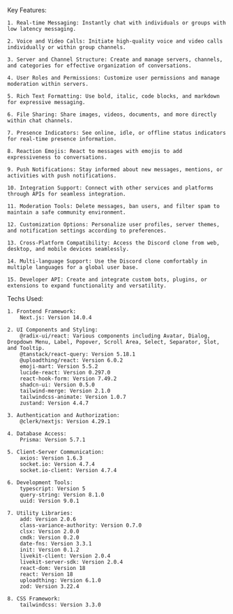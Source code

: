 Key Features:

    1. Real-time Messaging: Instantly chat with individuals or groups with low latency messaging.

    2. Voice and Video Calls: Initiate high-quality voice and video calls individually or within group channels.

    3. Server and Channel Structure: Create and manage servers, channels, and categories for effective organization of conversations.

    4. User Roles and Permissions: Customize user permissions and manage moderation within servers.

    5. Rich Text Formatting: Use bold, italic, code blocks, and markdown for expressive messaging.

    6. File Sharing: Share images, videos, documents, and more directly within chat channels.

    7. Presence Indicators: See online, idle, or offline status indicators for real-time presence information.

    8. Reaction Emojis: React to messages with emojis to add expressiveness to conversations.

    9. Push Notifications: Stay informed about new messages, mentions, or activities with push notifications.

    10. Integration Support: Connect with other services and platforms through APIs for seamless integration.

    11. Moderation Tools: Delete messages, ban users, and filter spam to maintain a safe community environment.

    12. Customization Options: Personalize user profiles, server themes, and notification settings according to preferences.

    13. Cross-Platform Compatibility: Access the Discord clone from web, desktop, and mobile devices seamlessly.

    14. Multi-language Support: Use the Discord clone comfortably in multiple languages for a global user base.

    15. Developer API: Create and integrate custom bots, plugins, or extensions to expand functionality and versatility.

  Techs Used:

    1. Frontend Framework:
        Next.js: Version 14.0.4

    2. UI Components and Styling:
        @radix-ui/react: Various components including Avatar, Dialog, Dropdown Menu, Label, Popover, Scroll Area, Select, Separator, Slot, and Tooltip.
        @tanstack/react-query: Version 5.18.1
        @uploadthing/react: Version 6.0.2
        emoji-mart: Version 5.5.2
        lucide-react: Version 0.297.0
        react-hook-form: Version 7.49.2
        shadcn-ui: Version 0.5.0
        tailwind-merge: Version 2.1.0
        tailwindcss-animate: Version 1.0.7
        zustand: Version 4.4.7

    3. Authentication and Authorization:
        @clerk/nextjs: Version 4.29.1

    4. Database Access:
        Prisma: Version 5.7.1

    5. Client-Server Communication:
        axios: Version 1.6.3
        socket.io: Version 4.7.4
        socket.io-client: Version 4.7.4

    6. Development Tools:
        typescript: Version 5
        query-string: Version 8.1.0
        uuid: Version 9.0.1

    7. Utility Libraries:
        add: Version 2.0.6
        class-variance-authority: Version 0.7.0
        clsx: Version 2.0.0
        cmdk: Version 0.2.0
        date-fns: Version 3.3.1
        init: Version 0.1.2
        livekit-client: Version 2.0.4
        livekit-server-sdk: Version 2.0.4
        react-dom: Version 18
        react: Version 18
        uploadthing: Version 6.1.0
        zod: Version 3.22.4

    8. CSS Framework:
        tailwindcss: Version 3.3.0
